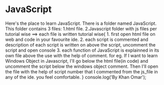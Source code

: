 # JavaScript
Here's the place to learn JavaScript.
There is a folder named JavaScript.
This folder contains 3 files:
1.html file.
2.Javascript folder with js files per tutorial wise
==> each file is written tutorial wise{
    1. first open html file on web and code in your favourite ide.
    2. each script is commented and description of each script is written on above the script, uncomment the script and open console
    3. each function of JavaScript is explainned in its own file above the use with the help of comment.
for eg. If I want to learn Windows Object in Javascript, I'll go below the html file(in code) and uncomment the script below the windows object comment.
        Then I'll open the file with the help of script number that I commented from the js_file in any of the ide. you feel comfortable.
}
console.log('By Khan Omar');
